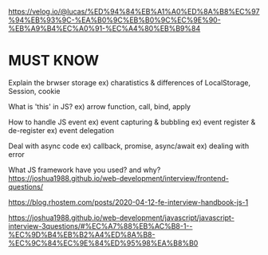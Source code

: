 https://velog.io/@lucas/%ED%94%84%EB%A1%A0%ED%8A%B8%EC%97%94%EB%93%9C-%EA%B0%9C%EB%B0%9C%EC%9E%90-%EB%A9%B4%EC%A0%91-%EC%A4%80%EB%B9%84



# MUST KNOW 
Explain the brwser storage 
    ex) charatistics & differences of  LocalStorage, Session, cookie 
    
What is 'this' in JS?
    ex) arrow function, call, bind, apply 

How to handle JS event
    ex) event capturing & bubbling 
    ex) event register & de-register
    ex) event delegation 

Deal with async code 
    ex) callback, promise, async/await
    ex) dealing with error 



What JS framework have you used? and why? 
https://joshua1988.github.io/web-development/interview/frontend-questions/

https://blog.rhostem.com/posts/2020-04-12-fe-interview-handbook-js-1

https://joshua1988.github.io/web-development/javascript/javascript-interview-3questions/#%EC%A7%88%EB%AC%B8-1--%EC%9D%B4%EB%B2%A4%ED%8A%B8-%EC%9C%84%EC%9E%84%ED%95%98%EA%B8%B0
